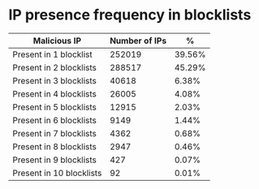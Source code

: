 # IP presence frequency in blocklists
| Malicious IP | Number of IPs | % |
|----|----|----|
| Present in 1 blocklist | 252019 | 39.56% |
| Present in 2 blocklists | 288517 | 45.29% |
| Present in 3 blocklists | 40618 | 6.38% |
| Present in 4 blocklists | 26005 | 4.08% |
| Present in 5 blocklists | 12915 | 2.03% |
| Present in 6 blocklists | 9149 | 1.44% |
| Present in 7 blocklists | 4362 | 0.68% |
| Present in 8 blocklists | 2947 | 0.46% |
| Present in 9 blocklists | 427 | 0.07% |
| Present in 10 blocklists | 92 | 0.01% |
